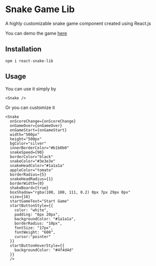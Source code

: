 # Snake Game Lib

A highly customizable snake game component created using React.js

You can demo the game <a target="_blank" href="https://react-snake-lib-demo.netlify.app/">here</a>

## Installation

```
npm i react-snake-lib
```

## Usage
You can use it simply by 
```
<Snake />
```
Or you can customize it

```
<Snake
  onScoreChange={onScoreChange}
  onGameOver={onGameOver}
  onGameStart={onGameStart}
  width="500px"
  height="500px"
  bgColor="silver"
  innerBorderColor="#b1b0b0"
  snakeSpeed={90}
  borderColor="black"
  snakeColor="#3e3e3e"
  snakeHeadColor="#1a1a1a"
  appleColor="tomato"
  borderRadius={5}
  snakeHeadRadius={1}
  borderWidth={0}
  shakeBoard={true}
  boxShadow="rgba(100, 100, 111, 0.2) 0px 7px 29px 0px"
  size={16}
  startGameText="Start Game"
  startButtonStyle={{
    color: "white",
    padding: "6px 20px",
    backgroundColor: "#1a1a1a",
    borderRadius: "10px",
    fontSize: "17px",
    fontWeight: "600",
    cursor:"pointer"
  }}
  startButtonHoverStyle={{
    backgroundColor: "#4f4d4d"
  }}
  />
```
